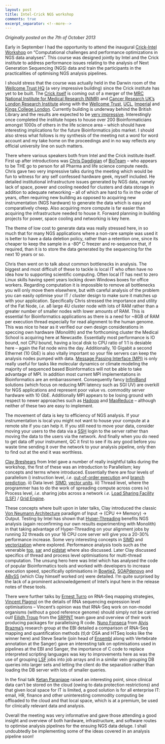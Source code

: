 ```yaml
---
layout: post
title: Intel-Crick NGS workshop
comments: true
excerpt_separator: <!--more-->
---
```


_Originally posted on the 7th of October 2013_

Early in September I had the opportunity to attend the inaugural [Crick-Intel Workshop](http://www3.imperial.ac.uk/newsandeventspggrp/imperialcollege/eventssummary/event_21-6-2013-12-4-35) on “Computational challenges and performance optimizations in NGS data analyses”.  This course was designed jointly by Intel and the Crick institute to address performance issues relating to the analysis of Next Generation Sequencing (NGS) data and train the participants in the practicalities of optimising NGS analysis pipelines.
<!--more-->
I should stress that the course was actually held in the Darwin room of the [Wellcome Trust HQ](http://www.wellcome.ac.uk/About-us/Contact-us/Our-headquarters/index.htm) (a very impressive building) since the Crick institute has yet to be built.  The [Crick itself](https://www.crick.ac.uk/about-us/) is coming out of a merger of the [MRC National Institute for Medical Research (NIMR)](http://www.nimr.mrc.ac.uk/) and [Cancer Research UK’s London Research Institute](http://www.london-research-institute.org.uk/) along with the [Wellcome Trust](http://www.wellcome.ac.uk/), [UCL](http://www.ucl.ac.uk/), [Imperial](http://www.imperial.ac.uk/) and [Kings College London](http://www.kcl.ac.uk/).  Currently building is underway behind the British Library and the results are expected to be [very impressive](https://www.crick.ac.uk/the-new-building/architecture/).  Interestingly once completed the institute hopes to house over 200 Bioinformaticians amongst 1000s of others in the life science area – which should have interesting implications for the future Bioinformatics jobs market.  I should also stress what follows is my synthesis of the meeting not a word for word account and my take home on the proceedings and in no way reflects any official university line on such matters.

There where various speakers both from Intel and the Crick institute itself.  First up after introductions was [Chris Dagdigian](http://www.slideshare.net/chrisdag) of [BioTeam](http://bioteam.net/) – who appears to be THE go to person for all Pharma and life science compute needs.  Chris gave two very impressive talks during the meeting which would be fun to witness for any self confessed hardware geek, myself included.  He detailed institutional infrastructure issues generated by NGS data, namely lack of space, power and cooling needed for clusters and data storage in addition to adequate networking – all of which are hard to fix in the order of years, often requiring new building as opposed to acquiring new instrumentation (NGS hardware) to generate the data which is easy and comparatively cheep.  Also acquiring more compute is far easier than acquiring the infrastructure needed to house it.  Forward planning in building projects for power, space cooling and networking is key here.

The theme of low cost to generate data was really stressed here, in so much that for many NGS applications where a non-rare sample was used it is better to have a data deletion policy, rather than a retention one, since its cheaper to keep the sample in a -80° C freezer and re-sequence that, if required, than it is to store the data generated by the sequencing for the next 10 years or so.

Chris then went on to talk about common bottlenecks in analysis.  The biggest and most difficult of these to tackle is local IT who often have no idea how to supporting scientific computing.  Often local IT has next to zero Linux skills having spent years locking down Windows boxes for office workers.  Regarding computation it is impossible to remove all bottlenecks you will only move them elsewhere, but with careful analysis of the problem you can easily optimise your IT / cluster design to make sure it matches up with your application.  Specifically Chris stressed the importance and utility of the Fat Node, _i_._e_. aß large 4U cluster node with lots of RAM rather than a greater number of smaller nodes with lower amounts of RAM.  This is essential for Bioinformatics applications as there is a need for ~8GB of RAM per execution thread especially for read alignment to the human genome.  This was nice to hear as it verified our own design considerations in speccing own hardware (Monolith) and the forthcoming cluster the Medical School is acquiring here at Newcastle.  Essentially most performance is IO bound, not CPU bound, having a local disk to CPU ratio of 1:1 is desiable here – again the Fat node wins the day.  Additionally, 10 Gigabit a second Ethernet (10 GbE) is also vitally important so your file servers can keep the analysis nodes pumped with data.  [Message Passing Interface (MPI)](https://en.wikipedia.org/wiki/Message_Passing_Interface) is only really useful for tasks like molecular dynamics or climate modeling the majority of sequenced based Bioinformatics will not be able to take advantage of MPI.  In addition most current MPI implementations in Bioinformatics are an embarrassment.  Consequently fancy [InfiniBand](https://en.wikipedia.org/wiki/InfiniBand) solutions (which focus on reducing MPI latency such as SGI UV) are overkill for NGS applications and represent poor value vs. commodity server hardware with 10 GbE.  Additionally MPI appears to be losing ground with respect to newer approaches such as [Hadoop](https://en.wikipedia.org/wiki/Apache_Hadoop) and [MapReduce](https://en.wikipedia.org/wiki/MapReduce) – although neither of these two are easy to implement.

The movement of data is key to efficiency of NGS analysis.  If your instrumentation is local you might not want to house your compute at a remote site if you can help it.  If you still need to move your data, consider moving your users to the data via a [SSH](https://en.wikipedia.org/wiki/Secure_Shell) login to the server rather than moving the data to the users via the network.  And finally when you do need to get data off your instrument, QC it first to see if its any good before you waste time sending it over the network to your analysis pipeline, only then to find out at the end it was worthless.

[Clay Breshears](https://software.intel.com/en-us/user/334588) from Intel gave a number of really insightful talks during the workshop, the first of these was an introduction to Parallelism; key concepts and terms where introduced.  Essentially there are four levels of parallelism i) instruction level, _i_._e_. [out-of-order execution](https://en.wikipedia.org/wiki/Out-of-order_execution) and [branch prediction](https://en.wikipedia.org/wiki/Branch_predictor). ii) Data level: [SIMD](https://en.wikipedia.org/wiki/SIMD), [vector units](https://en.wikipedia.org/wiki/Vector_processor).  iii) Thread level, where the programmer has to do the work of spreading compute across cores iv) Process level, _i_._e_. sharing jobs across a network _i_._e_. [Load Sharing Facility (LSF)](https://en.wikipedia.org/wiki/Platform_LSF) / [Grid Engine](https://arc.liv.ac.uk/trac/SGE).

These concepts where built upon in later talks, Clay introduced the classic [Von Neumann Architecture](https://en.wikipedia.org/wiki/Von_Neumann_architecture) paradigm of Input -> (CPU <-> Memory) -> Output.  Testing by Intel has shown that [Hyper-Threading](https://en.wikipedia.org/wiki/Hyper-threading) benefits NGS analysis (again reconfirming our own results experimenting with Monolith) in that taking advantage of Hyper-Threading on your alignment jobs by running 32 threads on your 16 CPU core server will give you a 20-30% performance increase.  Some very interesting concepts in [SIMD](https://en.wikipedia.org/wiki/SIMD) and [vectorization](https://en.wikipedia.org/wiki/Vector_processor) where explored.  Performance analysis tools such as the venerable [top](http://manpages.ubuntu.com/manpages/raring/en/man1/top.1.html), [sar](http://manpages.ubuntu.com/manpages/raring/man1/sar.sysstat.1.html) and [pidstat](http://manpages.ubuntu.com/manpages/raring/en/man1/pidstat.1.html) where also discussed. Later Clay discussed specifics of thread and process level optimisations for multi-thread computation.  The unsung hero here was Intel which has analysed the code of popular Bioinformatics tools and worked with developers to increase execution speed, specifically optimisations in [Bowtie2](http://bowtie-bio.sourceforge.net/bowtie2/index.shtml), [SOAPdenovo](https://sourceforge.net/projects/soapdenovo2/) and [ABySS](http://www.bcgsc.ca/platform/bioinfo/software/abyss) (which Clay himself worked on) were detailed.  I’m quite surprised by the lack of a prominent acknowledgement of Intel’s input here in the release notes of these tools.

There were further talks by [Ernest Turro](http://platelets.group.cam.ac.uk/people/ernest-turro) on RNA-Seq mapping strategies, [Vincent Plagnol](http://www.ucl.ac.uk/ukpdc/research-groups/neurogenetics-group/vincent-plagnol) on the details of RNA sequencing expression level optimisations – Vincent’s opinion was that RNA-Seq work on non-model organisms (without a good reference genome) should simply not be carried out!  [Eilidh Troup](https://www.epcc.ed.ac.uk/about/staff/mrs-eilidh-troup) from the [SRPINT](http://www.ed.ac.uk/pathway-medicine/our-research/dpmgroups/ghazal-group/pathway-informatics/sprint) team gave and overview of their work producing packages for parallelising R code.  [Nuno Fonseca](https://www.ebi.ac.uk/about/people/nuno-fonseca) from [Alvis Brazma’s](https://www.ebi.ac.uk/about/people/alvis-brazma) research group at the EBI detailed a comparison of RNA-Seq mapping and quantification methods (tl;dr OSA and HTSeq looks like the winner here) and Steve Searle (join head of [Ensembl](http://www.ensembl.org/index.html) along with Vertebrate annotation at the Sanger) gave an interesting talk on optimisations used in pipelines at the EBI and Sanger, the importance of C code to replace interpreted scripting languages was key to improvements here as was the use of grouping [LSF](https://en.wikipedia.org/wiki/Platform_LSF) jobs into job arrays and in a similar vein grouping DB queries into larger sets and letting the client do the separation rather than loading the DB server with lots of smaller queries.

In the final talk [Ketan Paranjape](http://iianalytics.com/about/faculty/ketan-paranjape) raised an interesting point, since clinical data can’t be stored on the cloud (owing to data protection restrictions) and that given local space for IT is limited, a good solution is for all enterprise IT: email, HR, finance and other uninteresting commodity computing be offloaded to the cloud and that local space, which is at a premium, be used for clinically relevant data and analysis.

Overall the meeting was very informative and gave those attending a good insight and overview of both hardware, infrastructure, and software routes to optimise analysis pipelines for the ensuing NGS data deluge.  I shall undoubtedly be implementing some of the ideas covered in an analysis pipeline soon!
